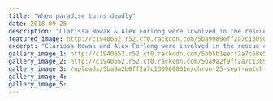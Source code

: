 ```yaml
---
title: "When paradise turns deadly"
date: 2018-09-25
description: "Clarissa Nowak & Alex Forlong were involved in the rescue off Kai Iwi Beach which won rescue of the year."
featured_image: http://c1940652.r52.cf0.rackcdn.com/5ba9989eff2a7c130900001c/Alex-Forlong--Clarissa-Nowak-lifesaving-chron-25-sept.jpg
excerpt: "Clarissa Nowak and Alex Forlong were involved in the rescue off Kai Iwi Beach which won rescue of the year."
gallery_image_1: http://c1940652.r52.cf0.rackcdn.com/5bb5b1eeff2a7c68e50000e4/Clarissa-Nowak-NZ-top-surf-rescue.jpg
gallery_image_2: http://c1940652.r52.cf0.rackcdn.com/5ba9a2f9ff2a7c1309000020/chron-25-sept-lifesavings.jpg
gallery_image_3: /uploads/5ba9a2b6ff2a7c130900001e/chron-25-sept-watch-tower.PNG
gallery_image_4: 
gallery_image_5: 
---
```

